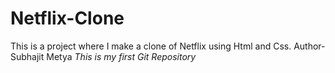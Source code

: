 # Netflix-Clone
This is a project where I make a clone of Netflix using Html and Css.
Author-Subhajit Metya
*This is my first Git Repository*
